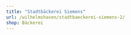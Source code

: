 ```yaml
---
title: "Stadtbäckerei Siemens"
url: /wilhelmshaven/stadtbaeckerei-siemens-2/
shop: Bäckerei
---
```

